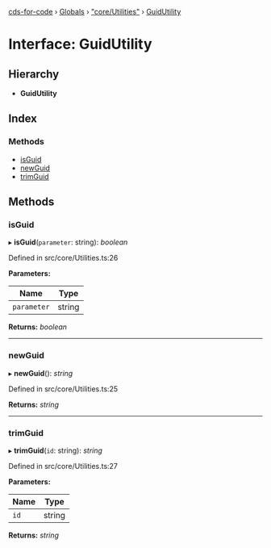 [cds-for-code](../README.md) › [Globals](../globals.md) › ["core/Utilities"](../modules/_core_utilities_.md) › [GuidUtility](_core_utilities_.guidutility.md)

# Interface: GuidUtility

## Hierarchy

* **GuidUtility**

## Index

### Methods

* [isGuid](_core_utilities_.guidutility.md#isguid)
* [newGuid](_core_utilities_.guidutility.md#newguid)
* [trimGuid](_core_utilities_.guidutility.md#trimguid)

## Methods

###  isGuid

▸ **isGuid**(`parameter`: string): *boolean*

Defined in src/core/Utilities.ts:26

**Parameters:**

Name | Type |
------ | ------ |
`parameter` | string |

**Returns:** *boolean*

___

###  newGuid

▸ **newGuid**(): *string*

Defined in src/core/Utilities.ts:25

**Returns:** *string*

___

###  trimGuid

▸ **trimGuid**(`id`: string): *string*

Defined in src/core/Utilities.ts:27

**Parameters:**

Name | Type |
------ | ------ |
`id` | string |

**Returns:** *string*
